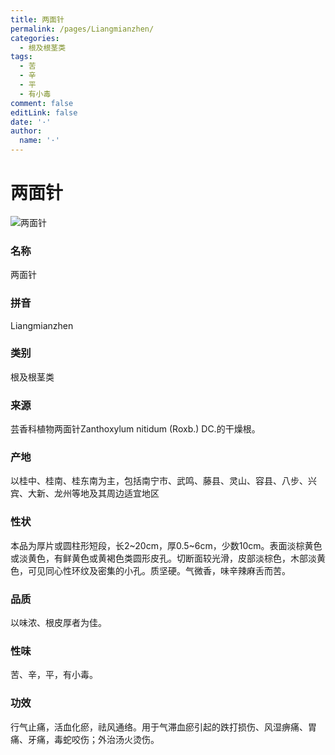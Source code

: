 ```yaml
---
title: 两面针
permalink: /pages/Liangmianzhen/
categories: 
  - 根及根茎类
tags: 
  - 苦
  - 辛
  - 平
  - 有小毒
comment: false
editLink: false
date: '·'
author: 
  name: '·'
---
```

# 两面针

![两面针](https://image.zhongyibaike.com/image/%E4%B8%A4%E9%9D%A2%E9%92%88/%E4%B8%A4%E9%9D%A2%E9%92%88-%E8%8C%8E%E5%8F%B6.jpg)

<!-- more -->
### 名称
两面针

### 拼音
Liangmianzhen

### 类别
根及根茎类

### 来源
芸香科植物两面针Zanthoxylum nitidum (Roxb.) DC.的干燥根。

### 产地
以桂中、桂南、桂东南为主，包括南宁市、武鸣、藤县、灵山、容县、八步、兴宾、大新、龙州等地及其周边适宜地区

### 性状
本品为厚片或圆柱形短段，长2~20cm，厚0.5~6cm，少数10cm。表面淡棕黄色或淡黄色，有鲜黄色或黄褐色类圆形皮孔。切断面较光滑，皮部淡棕色，木部淡黄色，可见同心性环纹及密集的小孔。质坚硬。气微香，味辛辣麻舌而苦。

### 品质
以味浓、根皮厚者为佳。

### 性味
苦、辛，平，有小毒。

### 功效
行气止痛，活血化瘀，祛风通络。用于气滞血瘀引起的跌打损伤、风湿痹痛、胃痛、牙痛，毒蛇咬伤；外治汤火烫伤。
